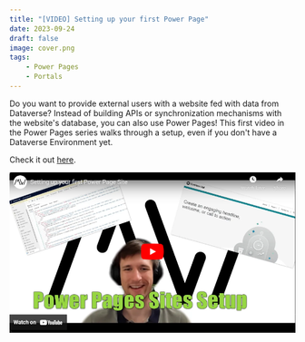 ```yaml
---
title: "[VIDEO] Setting up your first Power Page"
date: 2023-09-24
draft: false
image: cover.png
tags:
    - Power Pages
    - Portals
---
```

Do you want to provide external users with a website fed with data from Dataverse? Instead of building APIs or synchronization mechanisms with the website's database, you can also use Power Pages! This first video in the Power Pages series walks through a setup, even if you don't have a Dataverse Environment yet.

Check it out [here](https://youtu.be/kz3HtxDJIdA).

[![](video.png)](https://youtu.be/kz3HtxDJIdA)